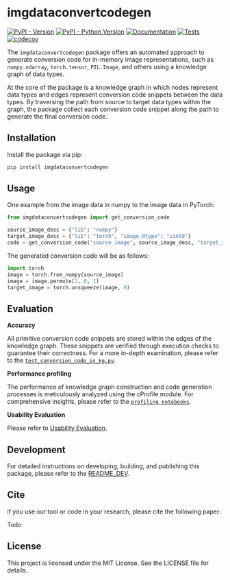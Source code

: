 # imgdataconvertcodegen

[![PyPI - Version](https://img.shields.io/pypi/v/imgdataconvertcodegen.svg)](https://pypi.org/project/imgdataconvertcodegen/)
[![PyPI - Python Version](https://img.shields.io/pypi/pyversions/imgdataconvertcodegen)](https://pypi.org/project/imgdataconvertcodegen/)
[![Documentation](https://img.shields.io/badge/Doc-ReadMe-blue)](https://github.com/c3di/ImgDataConvertCodeGen/blob/main/README.rst)
[![Tests](https://github.com/c3di/ImgDataConvertCodeGen/actions/workflows/python%20tests%20with%20coverage.yml/badge.svg)](https://github.com/c3di/ImgDataConvertCodeGen/actions/workflows/python%20tests%20with%20coverage.yml)
[![codecov](https://codecov.io/github/c3di/ImgDataConvertCodeGen/graph/badge.svg?token=BWBXANX8W7)](https://codecov.io/github/c3di/ImgDataConvertCodeGen)

The `imgdataconvertcodegen` package offers an automated approach to generate conversion code for in-memory image representations, such as `numpy.ndarray`, `torch.tensor`, `PIL.Image`, and others using a knowledge graph of data types.

At the core of the package is a knowledge graph in which nodes represent data types and edges represent conversion code snippets between the data types. By traversing the path from source to target data types within the graph, the package collect each conversion code snippet along the path to generate the final conversion code.


## Installation

Install the package via pip:
```bash
pip install imgdataconvertcodegen
```
## Usage

One example from the image data in numpy to the image data in PyTorch:
```python
from imgdataconvertcodegen import get_conversion_code

source_image_desc = {"lib": "numpy"}
target_image_desc = {"lib": "torch", "image_dtype": "uint8"}
code = get_conversion_code("source_image", source_image_desc, "target_image", target_image_desc)
```
The generated conversion code will be as follows:
```python
import torch
image = torch.from_numpy(source_image)
image = image.permute(2, 0, 1)
target_image = torch.unsqueeze(image, 0)
```

## Evaluation


**Accuracy**

All primitive conversion code snippets are stored within the edges of the knowledge graph. These snippets are verified through execution checks to guarantee their correctness. For a more in-depth examination, please refer to the [`test_conversion_code_in_kg.py`](./tests/test_conversion_code_in_kg.py).

**Performance profiling**

The performance of knowledge graph construction and code generation processes is meticulously analyzed using the cProfile module. For comprehensive insights, please refer to the [`profiling notebooks`](./profile).

**Usability Evaluation**

Please refer to [Usability Evaluation](https://github.com/c3di/ImgDataConvertCodeGen_Evaluation>).

## Development


For detailed instructions on developing, building, and publishing this package, please refer to the [README_DEV](./README_DEV.md).


## Cite

if you use our tool or code in your research, please cite the following paper:

Todo

## License

This project is licensed under the MIT License. See the LICENSE file for details.
